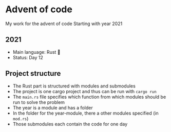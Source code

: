 # Advent of code

My work for the advent of code
Starting with year 2021

## 2021
- Main language: Rust 🦀
- Status: Day 12

## Project structure
- The Rust part is structured with modules and submodules
- The project is one cargo project and thus can be run with ```cargo run```
- The ```main.rs``` file specifies which function from which modules should be run to solve the problem
- The year is a module and has a folder
- In the folder for the year-module, there a other modules specified (in ```mod.rs```)
- Those submodules each contain the code for one day